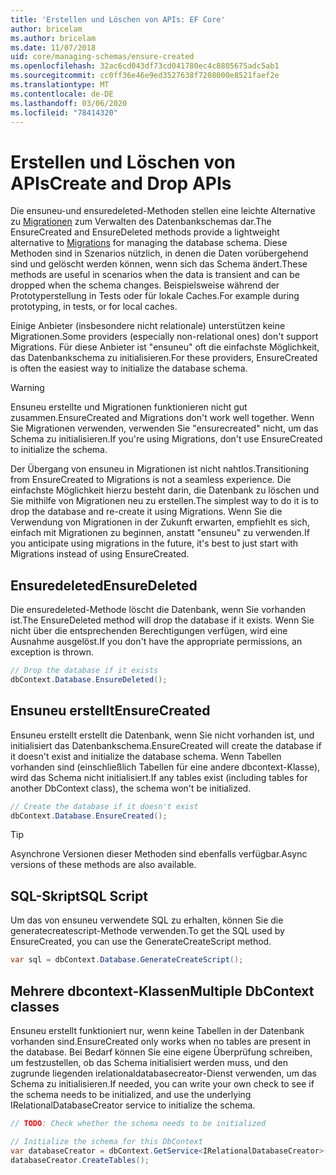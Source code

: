 ```yaml
---
title: 'Erstellen und Löschen von APIs: EF Core'
author: bricelam
ms.author: bricelam
ms.date: 11/07/2018
uid: core/managing-schemas/ensure-created
ms.openlocfilehash: 32ac6cd043df73cd041780ec4c8805675adc5ab1
ms.sourcegitcommit: cc0ff36e46e9ed3527638f7208000e8521faef2e
ms.translationtype: MT
ms.contentlocale: de-DE
ms.lasthandoff: 03/06/2020
ms.locfileid: "78414320"
---
```

# <a name="create-and-drop-apis"></a><span data-ttu-id="e6314-102">Erstellen und Löschen von APIs</span><span class="sxs-lookup"><span data-stu-id="e6314-102">Create and Drop APIs</span></span>

<span data-ttu-id="e6314-103">Die ensuneu-und ensuredeleted-Methoden stellen eine leichte Alternative zu [Migrationen](migrations/index.md) zum Verwalten des Datenbankschemas dar.</span><span class="sxs-lookup"><span data-stu-id="e6314-103">The EnsureCreated and EnsureDeleted methods provide a lightweight alternative to [Migrations](migrations/index.md) for managing the database schema.</span></span> <span data-ttu-id="e6314-104">Diese Methoden sind in Szenarios nützlich, in denen die Daten vorübergehend sind und gelöscht werden können, wenn sich das Schema ändert.</span><span class="sxs-lookup"><span data-stu-id="e6314-104">These methods are useful in scenarios when the data is transient and can be dropped when the schema changes.</span></span> <span data-ttu-id="e6314-105">Beispielsweise während der Prototyperstellung in Tests oder für lokale Caches.</span><span class="sxs-lookup"><span data-stu-id="e6314-105">For example during prototyping, in tests, or for local caches.</span></span>

<span data-ttu-id="e6314-106">Einige Anbieter (insbesondere nicht relationale) unterstützen keine Migrationen.</span><span class="sxs-lookup"><span data-stu-id="e6314-106">Some providers (especially non-relational ones) don't support Migrations.</span></span> <span data-ttu-id="e6314-107">Für diese Anbieter ist "ensuneu" oft die einfachste Möglichkeit, das Datenbankschema zu initialisieren.</span><span class="sxs-lookup"><span data-stu-id="e6314-107">For these providers, EnsureCreated is often the easiest way to initialize the database schema.</span></span>

> [!WARNING]
> <span data-ttu-id="e6314-108">Ensuneu erstellte und Migrationen funktionieren nicht gut zusammen.</span><span class="sxs-lookup"><span data-stu-id="e6314-108">EnsureCreated and Migrations don't work well together.</span></span> <span data-ttu-id="e6314-109">Wenn Sie Migrationen verwenden, verwenden Sie "ensurecreated" nicht, um das Schema zu initialisieren.</span><span class="sxs-lookup"><span data-stu-id="e6314-109">If you're using Migrations, don't use EnsureCreated to initialize the schema.</span></span>

<span data-ttu-id="e6314-110">Der Übergang von ensuneu in Migrationen ist nicht nahtlos.</span><span class="sxs-lookup"><span data-stu-id="e6314-110">Transitioning from EnsureCreated to Migrations is not a seamless experience.</span></span> <span data-ttu-id="e6314-111">Die einfachste Möglichkeit hierzu besteht darin, die Datenbank zu löschen und Sie mithilfe von Migrationen neu zu erstellen.</span><span class="sxs-lookup"><span data-stu-id="e6314-111">The simplest way to do it is to drop the database and re-create it using Migrations.</span></span> <span data-ttu-id="e6314-112">Wenn Sie die Verwendung von Migrationen in der Zukunft erwarten, empfiehlt es sich, einfach mit Migrationen zu beginnen, anstatt "ensuneu" zu verwenden.</span><span class="sxs-lookup"><span data-stu-id="e6314-112">If you anticipate using migrations in the future, it's best to just start with Migrations instead of using EnsureCreated.</span></span>

## <a name="ensuredeleted"></a><span data-ttu-id="e6314-113">Ensuredeleted</span><span class="sxs-lookup"><span data-stu-id="e6314-113">EnsureDeleted</span></span>

<span data-ttu-id="e6314-114">Die ensuredeleted-Methode löscht die Datenbank, wenn Sie vorhanden ist.</span><span class="sxs-lookup"><span data-stu-id="e6314-114">The EnsureDeleted method will drop the database if it exists.</span></span> <span data-ttu-id="e6314-115">Wenn Sie nicht über die entsprechenden Berechtigungen verfügen, wird eine Ausnahme ausgelöst.</span><span class="sxs-lookup"><span data-stu-id="e6314-115">If you don't have the appropriate permissions, an exception is thrown.</span></span>

``` csharp
// Drop the database if it exists
dbContext.Database.EnsureDeleted();
```

## <a name="ensurecreated"></a><span data-ttu-id="e6314-116">Ensuneu erstellt</span><span class="sxs-lookup"><span data-stu-id="e6314-116">EnsureCreated</span></span>

<span data-ttu-id="e6314-117">Ensuneu erstellt erstellt die Datenbank, wenn Sie nicht vorhanden ist, und initialisiert das Datenbankschema.</span><span class="sxs-lookup"><span data-stu-id="e6314-117">EnsureCreated will create the database if it doesn't exist and initialize the database schema.</span></span> <span data-ttu-id="e6314-118">Wenn Tabellen vorhanden sind (einschließlich Tabellen für eine andere dbcontext-Klasse), wird das Schema nicht initialisiert.</span><span class="sxs-lookup"><span data-stu-id="e6314-118">If any tables exist (including tables for another DbContext class), the schema won't be initialized.</span></span>

``` csharp
// Create the database if it doesn't exist
dbContext.Database.EnsureCreated();
```

> [!TIP]
> <span data-ttu-id="e6314-119">Asynchrone Versionen dieser Methoden sind ebenfalls verfügbar.</span><span class="sxs-lookup"><span data-stu-id="e6314-119">Async versions of these methods are also available.</span></span>

## <a name="sql-script"></a><span data-ttu-id="e6314-120">SQL-Skript</span><span class="sxs-lookup"><span data-stu-id="e6314-120">SQL Script</span></span>

<span data-ttu-id="e6314-121">Um das von ensuneu verwendete SQL zu erhalten, können Sie die generatecreatescript-Methode verwenden.</span><span class="sxs-lookup"><span data-stu-id="e6314-121">To get the SQL used by EnsureCreated, you can use the GenerateCreateScript method.</span></span>

``` csharp
var sql = dbContext.Database.GenerateCreateScript();
```

## <a name="multiple-dbcontext-classes"></a><span data-ttu-id="e6314-122">Mehrere dbcontext-Klassen</span><span class="sxs-lookup"><span data-stu-id="e6314-122">Multiple DbContext classes</span></span>

<span data-ttu-id="e6314-123">Ensuneu erstellt funktioniert nur, wenn keine Tabellen in der Datenbank vorhanden sind.</span><span class="sxs-lookup"><span data-stu-id="e6314-123">EnsureCreated only works when no tables are present in the database.</span></span> <span data-ttu-id="e6314-124">Bei Bedarf können Sie eine eigene Überprüfung schreiben, um festzustellen, ob das Schema initialisiert werden muss, und den zugrunde liegenden irelationaldatabasecreator-Dienst verwenden, um das Schema zu initialisieren.</span><span class="sxs-lookup"><span data-stu-id="e6314-124">If needed, you can write your own check to see if the schema needs to be initialized, and use the underlying IRelationalDatabaseCreator service to initialize the schema.</span></span>

``` csharp
// TODO: Check whether the schema needs to be initialized

// Initialize the schema for this DbContext
var databaseCreator = dbContext.GetService<IRelationalDatabaseCreator>();
databaseCreator.CreateTables();
```
